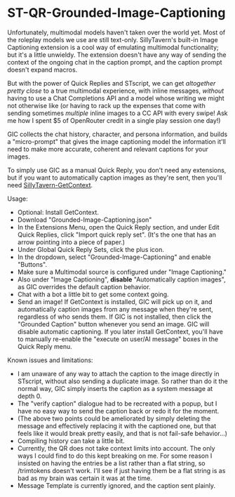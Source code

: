 # ST-QR-Grounded-Image-Captioning

Unfortunately, multimodal models haven't taken over the world yet. Most of the roleplay models we use are still text-only. SillyTavern's built-in Image Captioning extension is a cool way of emulating multimodal functionality; but it's a little unwieldy. The extension doesn't have any way of sending the context of the ongoing chat in the caption prompt, and the caption prompt doesn't expand macros.

But with the power of Quick Replies and STscript, we can get *altogether pretty close* to a true multimodal experience, with inline messages, *without* having to use a Chat Completions API and a model whose writing we might not otherwise like (or having to rack up the expenses that come with sending sometimes *multiple* inline images to a CC API with every swipe! Ask me how I spent $5 of OpenRouter credit in a single play session one day!)

GIC collects the chat history, character, and persona information, and builds a "micro-prompt" that gives the image captioning model the information it'll need to make more accurate, coherent and relevant captions for your images.

To simply use GIC as a manual Quick Reply, you don't need any extensions, but if you want to automatically caption images as they're sent, then you'll need [SillyTavern-GetContext](https://github.com/LenAnderson/SillyTavern-GetContext).

Usage:
- Optional: Install GetContext.
- Download "Grounded-Image-Captioning.json"
- In the Extensions Menu, open the Quick Reply section, and under Edit Quick Replies, click "Import quick reply set". (It's the one that has an arrow pointing into a piece of paper.)
- Under Global Quick Reply Sets, click the plus icon.
- In the dropdown, select "Grounded-Image-Captioning" and enable "Buttons".
- Make sure a Multimodal source is configured under "Image Captioning."
- Also under "Image Captioning", **disable** "Automatically caption images", as GIC overrides the default caption behavior.
- Chat with a bot a little bit to get some context going.
- Send an image! If GetContext is installed, GIC will pick up on it, and automatically caption images from any message when they're sent, regardless of who sends them. If GIC is not installed, then click the "Grounded Caption" button whenever you send an image. GIC will disable automatic captioning. If you later install GetContext, you'll have to manually re-enable the "execute on user/AI message" boxes in the Quick Reply menu.

Known issues and limitations:

- I am unaware of any way to attach the caption to the image directly in STscript, without also sending a duplicate image. So rather than do it the normal way, GIC simply inserts the caption as a system message at depth 0.
- The "verify caption" dialogue had to be recreated with a popup, but I have no easy way to send the caption back or redo it for the moment.
- (The above two points could be ameliorated by simply deleting the message and effectively replacing it with the captioned one, but that feels like it would break pretty easily, and that is not fail-safe behavior...)
- Compiling history can take a little bit.
- Currently, the QR does not take context limits into account. The only ways I could find to do this kept breaking on me. For some reason I insisted on having the entries be a list rather than a flat string, so /trimtokens doesn't work. I'll see if just having them be a flat string is as bad as my brain was certain it was at the time.
- Message Template is currently ignored, and the caption sent plainly.
